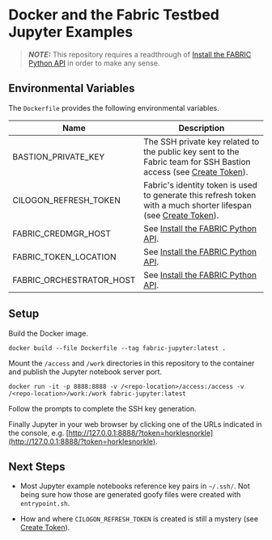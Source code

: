 # Docker and the Fabric Testbed Jupyter Examples

> **_NOTE:_** This repository requires a readthrough of [Install the FABRIC Python API](https://learn.fabric-testbed.net/knowledge-base/install-the-python-api/) in order to make any sense.

## Environmental Variables

The ``Dockerfile`` provides the following environmental variables.

| Name | Description |
| ---  | ---         |
| BASTION_PRIVATE_KEY | The SSH private key related to the public key sent to the Fabric team for SSH Bastion access (see [Create Token](https://portal.fabric-testbed.net/experiments)). |
| CILOGON_REFRESH_TOKEN | Fabric's identity token is used to generate this refresh token with a much shorter lifespan (see [Create Token](https://portal.fabric-testbed.net/experiments)). |
| FABRIC_CREDMGR_HOST | See [Install the FABRIC Python API](https://learn.fabric-testbed.net/knowledge-base/install-the-python-api/#configure-the-environment). |
| FABRIC_TOKEN_LOCATION | See [Install the FABRIC Python API](https://learn.fabric-testbed.net/knowledge-base/install-the-python-api/#configure-the-environment). |
| FABRIC_ORCHESTRATOR_HOST | See [Install the FABRIC Python API](https://learn.fabric-testbed.net/knowledge-base/install-the-python-api/#configure-the-environment). |

## Setup

Build the Docker image.

```shell
docker build --file Dockerfile --tag fabric-jupyter:latest .
```

Mount the `/access` and `/work` directories in this repository to the container and publish the Jupyter notebook server port.

```shell
docker run -it -p 8888:8888 -v /<repo-location>/access:/access -v /<repo-location>/work:/work fabric-jupyter:latest
```

Follow the prompts to complete the SSH key generation.

Finally Jupyter in your web browser by clicking one of the URLs indicated in the console, e.g. [http://127.0.0.1:8888/?token=horklesnorkle](http://127.0.0.1:8888/?token=horklesnorkle).

## Next Steps

* Most Jupyter example notebooks reference key pairs in `~/.ssh/`. Not being sure how those are generated goofy files were created with `entrypoint.sh`.

* How and where `CILOGON_REFRESH_TOKEN` is created is still a mystery (see [Create Token](https://portal.fabric-testbed.net/experiments)).